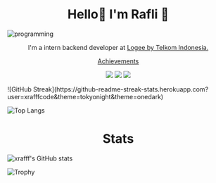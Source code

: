<h1 align="center">
Hello👋 I'm Rafli 🧑‍

</h1>

![programming](https://user-images.githubusercontent.com/70202056/190204382-b4fcb7d6-2913-4be3-bf4f-5db4ed5edae0.gif)

<p align="center">
  I'm a intern backend developer at <a href="https://logee.id/">Logee by Telkom Indonesia.</a>
</p>
<p align="center">
  <a href="https://drive.google.com/drive/folders/1ia5pM_PEJZ6vjCKew8L6tHACalLNkJRY?usp=sharing">Achievements</a>
</p>

<p align="center">
  <a href="https://www.linkedin.com/in/muhamad-rafli-alfarizqi-352217220/"><img src="https://img.shields.io/badge/-Linkedin-blue?style=for-the-badge&logo=Linkedin" /></a>
  <a href="https://www.instagram.com/xrafff_/"><img src="https://img.shields.io/badge/Instagram-E4405F?style=for-the-badge&logo=instagram&logoColor=white" /></a>
  <a href="https://www.youtube.com/channel/UCmz9e1C6XEEcSFejjKr4SYw"><img src="https://img.shields.io/badge/YouTube-FF0000?style=for-the-badge&logo=youtube&logoColor=white" /></a>

</p>
  ![GitHub Streak](https://github-readme-streak-stats.herokuapp.com?user=xrafffcode&theme=tokyonight&theme=onedark)
  
  ![Top Langs](https://github-readme-stats.vercel.app/api/top-langs/?username=xrafffcode&layout=compact&theme=onedark)

<h1 align="center">
Stats</h1>

 ![xrafff's GitHub stats](https://github-readme-stats.vercel.app/api?username=xrafffcode&show_icons=true&count_private=true&theme=onedark)
 


![Trophy](https://github-profile-trophy.vercel.app/?username=xrafffcode&theme=onedark&column=3&margin-w=15&margin-h=15)

<!---
xrafffcode/xrafffcode is a ✨ special ✨ repository because its `README.md` (this file) appears on your GitHub profile.
You can click the Preview link to take a look at your changes.
--->

